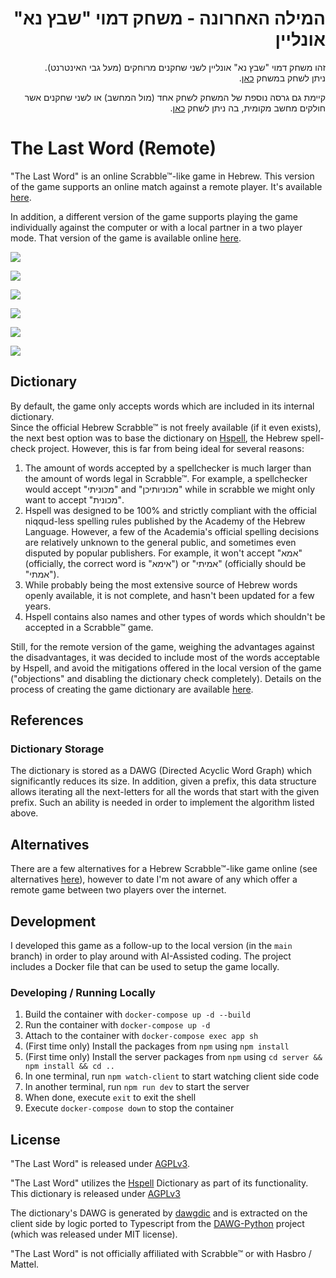 

<div dir="rtl">
<h1>המילה האחרונה - משחק דמוי "שבץ נא" אונליין</h1>

<p>
זהו משחק דמוי "שבץ נא" אונליין לשני שחקנים מרוחקים (מעל גבי האינטרנט).<br/>
ניתן לשחק במשחק <a href="https://the-last-word.onrender.com">כאן</a>.
</p>
<p>
קיימת גם גרסה נוספת של המשחק לשחק אחד (מול המחשב) או לשני שחקנים אשר חולקים מחשב מקומית, בה ניתן לשחק <a href="https://dvd848.github.io/the-last-word/">כאן</a>.
</p>
</div>

# The Last Word (Remote)

"The Last Word" is an online Scrabble™-like game in Hebrew. This version of the game supports an online match against a remote player. It's available [here](https://the-last-word.onrender.com).

In addition, a different version of the game supports playing the game individually against the computer or with a local partner in a two player mode. That version of the game is available online [here](https://dvd848.github.io/the-last-word/).

![](screenshots/game1.png)

![](screenshots/game2.png)

![](screenshots/game3.png)

![](screenshots/game4.png)

![](screenshots/game5.png)

![](screenshots/game6.png)

## Dictionary

By default, the game only accepts words which are included in its internal dictionary.  
Since the official Hebrew Scrabble™ is not freely available (if it even exists), 
the next best option was to base the dictionary on [Hspell](http://hspell.ivrix.org.il/), the Hebrew spell-check project.
However, this is far from being ideal for several reasons:
 1. The amount of words accepted by a spellchecker is much larger than the amount of words legal in Scrabble™. 
    For example, a spellchecker would accept "מכוניתי" and "מכוניותיכן" while in scrabble we might only want to accept "מכונית".
 2. Hspell was designed to be 100% and strictly compliant with the official niqqud-less spelling rules published by the Academy of the Hebrew Language. 
    However, a few of the Academia's official spelling decisions are relatively unknown to the general public, and sometimes even disputed by popular publishers.
    For example, it won't accept "אמא" (officially, the correct word is "אימא") or "אמיתי" (officially should be "אמתי").
 3. While probably being the most extensive source of Hebrew words openly available, it is not complete, and hasn't been updated for a few years.
 4. Hspell contains also names and other types of words which shouldn't be accepted in a Scrabble™ game.

Still, for the remote version of the game, weighing the advantages against the disadvantages, it was decided to include most of the words acceptable by Hspell, and avoid the mitigations offered in the local version of the game ("objections" and disabling the dictionary check completely). Details on the process of creating the game dictionary are available [here](https://github.com/Dvd848/the-last-word/tree/remote_game/utils/words).

## References

### Dictionary Storage

The dictionary is stored as a DAWG (Directed Acyclic Word Graph) which significantly reduces its size. 
In addition, given a prefix, this data structure allows iterating all the next-letters for all the words that start with the given prefix. 
Such an ability is needed in order to implement the algorithm listed above.

## Alternatives

There are a few alternatives for a Hebrew Scrabble™-like game online (see alternatives [here](https://github.com/Dvd848/the-last-word/blob/main/README.md)), however to date I'm 
not aware of any which offer a remote game between two players over the internet.

## Development

I developed this game as a follow-up to the local version (in the `main` branch) in order
to play around with AI-Assisted coding.
The project includes a Docker file that can be used to setup the game locally.  

### Developing / Running Locally

 1. Build the container with `docker-compose up -d --build`
 2. Run the container with `docker-compose up -d`
 3. Attach to the container with `docker-compose exec app sh`
 4. (First time only) Install the packages from `npm` using `npm install`
 5. (First time only) Install the server packages from `npm` using `cd server && npm install && cd ..`
 6. In one terminal, run `npm watch-client` to start watching client side code
 7. In another terminal, run `npm run dev` to start the server
 8. When done, execute `exit` to exit the shell
 9. Execute `docker-compose down` to stop the container

## License

"The Last Word" is released under [AGPLv3](https://www.gnu.org/licenses/agpl-3.0.en.html).

"The Last Word" utilizes the [Hspell](http://hspell.ivrix.org.il/) Dictionary as part of its functionality. This dictionary is released under [AGPLv3](https://www.gnu.org/licenses/agpl-3.0.en.html)

The dictionary's DAWG is generated by [dawgdic](https://code.google.com/p/dawgdic/) and is extracted on the client side by logic ported to Typescript from the [DAWG-Python](https://github.com/pytries/DAWG-Python) project (which was released under MIT license).

"The Last Word" is not officially affiliated with Scrabble™ or with Hasbro / Mattel.